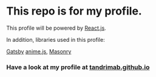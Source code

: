 # This repo is for my profile.

This profile will be powered by [React.js](https://reactjs.org/).

In addition, libraries used in this profile:

[Gatsby](https://www.gatsbyjs.com)
[anime.js](https://animejs.com),
[Masonry](https://masonry.desandro.com)

### Have a look at my profile at [tandrimab.github.io](https://tandrimab.github.io)
